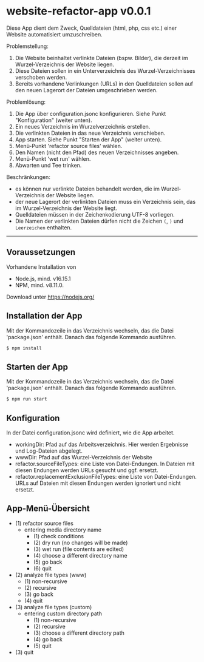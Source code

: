 # website-refactor-app v0.0.1

Diese App dient dem Zweck, Quelldateien (html, php, css etc.) einer Website automatisiert umzuschreiben.

Problemstellung:

1. Die Website beinhaltet verlinkte Dateien (bspw. Bilder), die derzeit im Wurzel-Verzeichnis der Website liegen.
2. Diese Dateien sollen in ein Unterverzeichnis des Wurzel-Verzeichnisses verschoben werden.
3. Bereits vorhandene Verlinkungen (URLs) in den Quelldateien sollen auf den neuen Lagerort der Dateien umgeschrieben werden.

Problemlösung:

1. Die App über configuration.jsonc konfigurieren. Siehe Punkt "Konfiguration" (weiter unten).
2. Ein neues Verzeichnis im Wurzelverzeichnis erstellen.
3. Die verlinkten Dateien in das neue Verzeichnis verschieben.
4. App starten. Siehe Punkt "Starten der App" (weiter unten).
5. Menü-Punkt 'refactor source files' wählen.
6. Den Namen (nicht den Pfad) des neuen Verzeichnisses angeben.
7. Menü-Punkt 'wet run' wählen.
8. Abwarten und Tee trinken.

Beschränkungen:

-   es können nur verlinkte Dateien behandelt werden, die im Wurzel-Verzeichnis der Website liegen.
-   der neue Lagerort der verlinkten Dateien muss ein Verzeichnis sein, das im Wurzel-Verzeichnis der Website liegt.
-   Quelldateien müssen in der Zeichenkodierung UTF-8 vorliegen.
-   Die Namen der verlinkten Dateien dürfen nicht die Zeichen `(`, `)` und `Leerzeichen` enthalten.

---

## Voraussetzungen

Vorhandene Installation von

-   Node.js, mind. v16.15.1
-   NPM, mind. v8.11.0.

Download unter
https://nodejs.org/

## Installation der App

Mit der Kommandozeile in das Verzeichnis wechseln, das die Datei 'package.json' enthält.
Danach das folgende Kommando ausführen.

```bash
$ npm install
```

## Starten der App

Mit der Kommandozeile in das Verzeichnis wechseln, das die Datei 'package.json' enthält.
Danach das folgende Kommando ausführen.

```bash
$ npm run start
```

## Konfiguration

In der Datei configuration.jsonc wird definiert, wie die App arbeitet.

-   workingDir: Pfad auf das Arbeitsverzeichnis. Hier werden Ergebnisse und Log-Dateien abgelegt.
-   wwwDir: Pfad auf das Wurzel-Verzeichnis der Website
-   refactor.sourceFileTypes: eine Liste von Datei-Endungen. In Dateien mit diesen Endungen werden URLs gesucht und ggf. ersetzt.
-   refactor.replacementExclusionFileTypes: eine Liste von Datei-Endungen. URLs auf Dateien mit diesen Endungen werden ignoriert und nicht ersetzt.

## App-Menü-Übersicht

-   (1) refactor source files
    -   entering media directory name
        -   (1) check conditions
        -   (2) dry run (no changes will be made)
        -   (3) wet run (file contents are edited)
        -   (4) choose a different directory name
        -   (5) go back
        -   (6) quit
-   (2) analyze file types (www)
    -   (1) non-recursive
    -   (2) recursive
    -   (3) go back
    -   (4) quit
-   (3) analyze file types (custom)
    -   entering custom directory path
        -   (1) non-recursive
        -   (2) recursive
        -   (3) choose a different directory path
        -   (4) go back
        -   (5) quit
-   (3) quit
